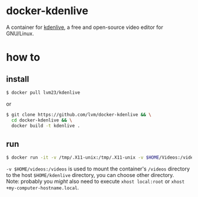 # docker-kdenlive

A container for [kdenlive](https://kdenlive.org/), a free and open-source video editor for GNU/Linux.

# how to 

## install

```bash
$ docker pull lvm23/kdenlive
```

or 

```bash
$ git clone https://github.com/lvm/docker-kdenlive && \
  cd docker-kdenlive && \
  docker build -t kdenlive .
```

## run

```bash
$ docker run -it -v /tmp/.X11-unix:/tmp/.X11-unix -v $HOME/Videos:/videos -e DISPLAY=unix$DISPLAY --name knl kdenlive
```
  

`-v $HOME/videos:/videos` is used to mount the container's `/videos` directory to the host `$HOME/kdenlive` directory, you can choose other directory.    
Note: probably you *might* also need to execute `xhost local:root` or `xhost +my-computer-hostname.local`.
